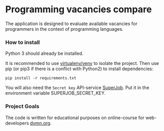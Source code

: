 # Programming vacancies compare

The application is designed to evaluate available vacancies for programmers in the context of programming languages.

### How to install

Python 3 should already be installed.

It is recommended to use [virtualenv/venv](https://docs.python.org/3/library/venv.html) to isolate the project.
Then use pip (or pip3 if there is a conflict with Python2) to install dependencies:
```
pip install -r requirements.txt
```

You will also need the ```Secret key``` API-service [SuperJob](https://api.superjob.ru/). Put it in the environment variable SUPERJOB_SECRET_KEY.


### Project Goals

The code is written for educational purposes on online-course for web-developers [dvmn.org](https://dvmn.org/).